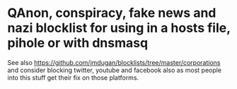 # QAnon, conspiracy, fake news and nazi blocklist for using in a hosts file, pihole or with dnsmasq

See also https://github.com/jmdugan/blocklists/tree/master/corporations and consider blocking twitter, youtube and facebook also as most people into this stuff get their fix on those platforms.
